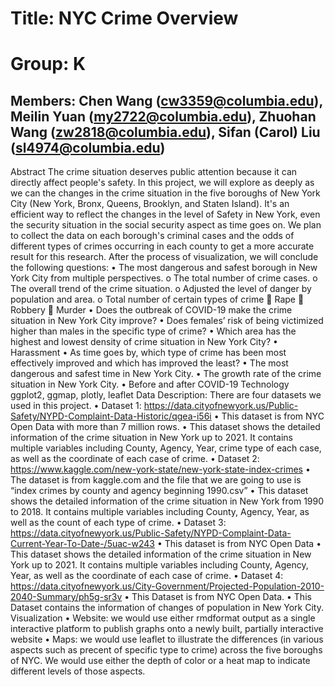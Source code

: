 # Title: NYC Crime Overview
# Group: K
## Members: Chen Wang (cw3359@columbia.edu), Meilin Yuan (my2722@columbia.edu), Zhuohan Wang (zw2818@columbia.edu), Sifan (Carol) Liu (sl4974@columbia.edu)
Abstract
The crime situation deserves public attention because it can directly affect people's safety. In this project, we will explore as deeply as we can the changes in the crime situation in the five boroughs of New York City (New York, Bronx, Queens, Brooklyn, and Staten Island). It's an efficient way to reflect the changes in the level of Safety in New York, even the security situation in the social security aspect as time goes on. We plan to collect the data on each borough's criminal cases and the odds of different types of crimes occurring in each county to get a more accurate result for this research. After the process of visualization, we will conclude the following questions:
•	The most dangerous and safest borough in New York City from multiple perspectives.
o	The total number of crime cases.
o	The overall trend of the crime situation.
o	Adjusted the level of danger by population and area.
o	Total number of certain types of crime
	Rape
	Robbery
	Murder
•	Does the outbreak of COVID-19 make the crime situation in New York City improve?
•	Does females’ risk of being victimized higher than males in the specific type of crime?
•	Which area has the highest and lowest density of crime situation in New York City?
•	Harassment
•	As time goes by, which type of crime has been most effectively improved and which has improved the least?
•	The most dangerous and safest time in New York City.
•	The growth rate of the crime situation in New York City.
•	Before and after COVID-19
Technology
ggplot2, ggmap, plotly, leaflet
Data Description: There are four datasets we used in this project.
•	Dataset 1: https://data.cityofnewyork.us/Public-Safety/NYPD-Complaint-Data-Historic/qgea-i56i
•	This dataset is from NYC Open Data with more than 7 million rows.
•	This dataset shows the detailed information of the crime situation in New York up to 2021. It contains multiple variables including County, Agency, Year, crime type of each case, as well as the coordinate of each case of crime.
•	Dataset 2: https://www.kaggle.com/new-york-state/new-york-state-index-crimes
•	The dataset is from kaggle.com and the file that we are going to use is “index crimes by county and agency beginning 1990.csv”
•	This dataset shows the detailed information of the crime situation in New York from 1990 to 2018. It contains multiple variables including County, Agency, Year, as well as the count of each type of crime.
•	Dataset 3: https://data.cityofnewyork.us/Public-Safety/NYPD-Complaint-Data-Current-Year-To-Date-/5uac-w243
•	This dataset is from NYC Open Data
•	This dataset shows the detailed information of the crime situation in New York up to 2021. It contains multiple variables including County, Agency, Year, as well as the coordinate of each case of crime.
•	Dataset 4: https://data.cityofnewyork.us/City-Government/Projected-Population-2010-2040-Summary/ph5g-sr3v
•	This Dataset is from NYC Open Data.
•	This Dataset contains the information of changes of population in New York City.
Visualization
•	Website: we would use either rmdformat output as a single interactive platform to publish graphs onto a newly built, partially interactive website
•	Maps: we would use leaflet to illustrate the differences (in various aspects such as precent of specific type to crime) across the five boroughs of NYC. We would use either the depth of color or a heat map to indicate different levels of those aspects. 
